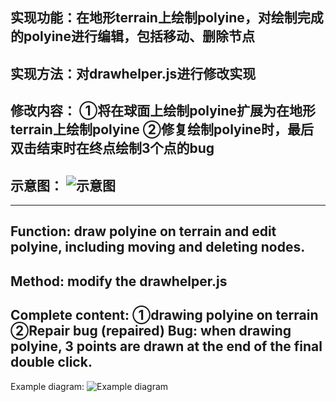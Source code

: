 实现功能：在地形terrain上绘制polyine，对绘制完成的polyine进行编辑，包括移动、删除节点
-----------------------------------
实现方法：对drawhelper.js进行修改实现
-----------------------------------
修改内容：
①将在球面上绘制polyine扩展为在地形terrain上绘制polyine
②修复绘制polyine时，最后双击结束时在终点绘制3个点的bug
-----------------------------------
示意图：
![示意图](https://github.com/WoShiDongZhiWu/cesium_drawPolyine_on_terrain/blob/master/img_readme/demo.png)
-----------------------------------
-----------------------------------
Function: draw polyine on terrain and edit polyine, including moving and deleting nodes.
-----------------------------------
Method: modify the drawhelper.js
-----------------------------------
Complete content:
①drawing polyine on terrain
②Repair bug (repaired)
Bug: when drawing polyine, 3 points are drawn at the end of the final double click.
-----------------------------------
Example diagram:
![Example diagram](https://github.com/WoShiDongZhiWu/cesium_drawPolyine_on_terrain/blob/master/img_readme/demo.png)
